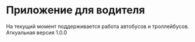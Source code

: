 # Приложение для водителя
На текущий момент поддерживается работа автобусов и троллейбусов.
Аткуальная версия 1.0.0 
